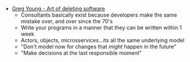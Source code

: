 - [Greg Young - Art of deleting software](https://vimeo.com/108441214)
  - Consultants basically exist because developers make the same mistake over, and over since the 70's
  - Write your programs in a manner that they can be written within 1 week
  - Actors, objects, microsservices...its all the same underlying model
  - "Don't model now for changes that _might_ happen in the future"
  - "Make decisions at the last responsible moment"
